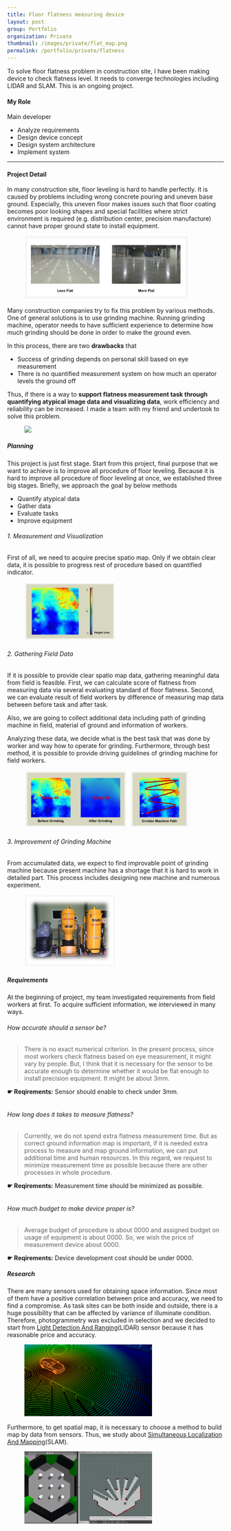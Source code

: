 ```yaml
---
title: Floor flatness measuring device
layout: post
group: Portfolio
organization: Private
thumbnail: /images/private/flat_map.png
permalink: /portfolio/private/flatness
---
```


To solve floor flatness problem in construction site, I have been making device to check flatness level.
It needs to converge technologies including LIDAR and SLAM.
This is an ongoing project.

<!--break-->

#### My Role
Main developer
  * Analyze requirements
  * Design device concept
  * Design system architecture
  * Implement system

---

#### Project Detail

In many construction site, floor leveling is hard to handle perfectly.
It is caused by problems including wrong concrete pouring and uneven base ground.
Especially, this uneven floor makes issues such that floor coating becomes poor looking shapes and special facilities where strict environment is required (e.g. distribution center, precision manufacture) cannot have proper ground state to install equipment.

<figure>
  <img src="/images/private/flat_comparison.PNG" width="90%">
</figure>

Many construction companies try to fix this problem by various methods.
One of general solutions is to use grinding machine.
Running grinding machine, operator needs to have sufficient experience to determine how much grinding should be done in order to make the ground even.

In this process, there are two **drawbacks** that
 
* Success of grinding depends on personal skill based on eye measurement 
* There is no quantified measurement system on how much an operator levels the ground off
 
Thus, if there is a way to **support flatness measurement task through quantifying atypical image data and visualizing data**, work efficiency and reliability can be increased.
I made a team with my friend and undertook to solve this problem.

<figure>
  <img src="/images/private/flat_grinding.PNG">
</figure>


##### Planning

This project is just first stage.
Start from this project, final purpose that we want to achieve is to improve all procedure of floor leveling. 
Because it is hard to improve all procedure of floor leveling at once, we established three big stages.
Briefly, we approach the goal by below methods

* Quantify atypical data
* Gather data
* Evaluate tasks
* Improve equipment

###### 1. Measurement and Visualization
First of all, we need to acquire precise spatio map. 
Only if we obtain clear data, it is possible to progress rest of procedure based on quantified indicator.

<figure>
  <img src="/images/private/flat_map.png" width="50%">
</figure>

###### 2. Gathering Field Data
If it is possible to provide clear spatio map data, gathering meaningful data from field is feasible.
First, we can calculate score of flatness from measuring data via several evaluating standard of floor flatness.
Second, we can evaluate result of field workers by difference of measuring map data between before task and after task.

Also, we are going to collect additional data including path of grinding machine in field, material of ground and information of workers. 

Analyzing these data, we decide what is the best task that was done by worker and way how to operate for grinding. 
Furthermore, through best method, it is possible to provide driving guidelines of grinding machine for field workers.

<figure>
  <img src="/images/private/flat_data.png" width="90%">
</figure>

###### 3. Improvement of Grinding Machine
From accumulated data, we expect to find improvable point of grinding machine because present machine has a shortage that it is hard to work in detailed part.
This process includes designing new machine and numerous experiment.

<figure>
  <img src="/images/private/flat_grinder.png" width="50%">
</figure>

##### Requirements

At the beginning of project, my team investigated requirements from field workers at first.
To acquire sufficient information, we interviewed in many ways.

###### How accurate should a sensor be?
> There is no exact numerical criterion. 
In the present process, since most workers check flatness based on eye measurement, it might vary by people.
But, I think that it is necessary for the sensor to be accurate enough to determine whether it would be flat enough to install precision equipment.
It might be about 3mm.

**☛ Reqirements:** Sensor should enable to check under 3mm.  
<br/>

###### How long does it takes to measure flatness?
> Currently, we do not spend extra flatness measurement time.
But as correct ground information map is important, if it is needed extra process to measure and map ground information, we can put additional time and human resources.
In this regard, we request to minimize measurement time as possible because there are other processes in whole procedure.

**☛ Reqirements:** Measurement time should be minimized as possible.  
<br/>

###### How much budget to make device proper is?
> Average budget of procedure is about 0000 and assigned budget on usage of equipment is about 0000.
So, we wish the price of measurement device about 0000.
  
**☛ Reqirements:**  Device development cost should be under 0000.


##### Research

There are many sensors used for obtaining space information.
Since most of them have a positive correlation between price and accuracy, we need to find a compromise.
As task sites can be both inside and outside, there is a huge possibility that can be affected by variance of illuminate condition. 
Therefore, photogrammetry was excluded in selection and we decided to start from [Light Detection And Ranging](https://en.wikipedia.org/wiki/Lidar)(LIDAR) sensor because it has reasonable price and accuracy.

<figure>
  <img src="/images/private/flat_LiDAR.jpeg" width="70%">
</figure>

Furthermore, to get spatial map, it is necessary to choose a method to build map by data from sensors.
Thus, we study about [Simultaneous Localization And Mapping](https://en.wikipedia.org/wiki/Simultaneous_localization_and_mapping)(SLAM).

<figure>
  <img src="/images/private/flat_SLAM.png" width="70%">
</figure>